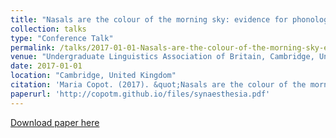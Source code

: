 ```yaml
---
title: "Nasals are the colour of the morning sky: evidence for phonological features from synaesthesia"
collection: talks
type: "Conference Talk"
permalink: /talks/2017-01-01-Nasals-are-the-colour-of-the-morning-sky-evidence-
venue: "Undergraduate Linguistics Association of Britain, Cambridge, United Kingdom"
date: 2017-01-01
location: "Cambridge, United Kingdom"
citation: 'Maria Copot. (2017). &quot;Nasals are the colour of the morning sky: evidence for phonological features from synaesthesia&quot;. Undergraduate Linguistics Association of Britain, Cambridge, United Kingdom.'
paperurl: 'http://copotm.github.io/files/synaesthesia.pdf'
---
```


[Download paper here](http://copotm.github.io/files/synaesthesia.pdf)
